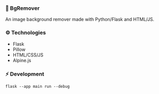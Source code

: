 ### 🌠 BgRemover

An image background remover made with Python/Flask and HTML/JS.

### ⚙️ Technologies

-   Flask
-   Pillow
-   HTML/CSS/JS
-   Alpine.js

### ⚡️ Development

```
flask --app main run --debug
```
